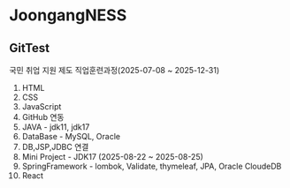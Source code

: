 # JoongangNESS

## GitTest

국민 취업 지원 제도 직업훈련과정(2025-07-08 ~ 2025-12-31)

1. HTML
2. CSS
3. JavaScript
4. GitHub 연동
5. JAVA - jdk11, jdk17
6. DataBase - MySQL, Oracle
7. DB,JSP,JDBC 연결
8. Mini Project - JDK17 (2025-08-22 ~ 2025-08-25)
9. SpringFramework - lombok, Validate, thymeleaf, JPA, Oracle CloudeDB
10. React
